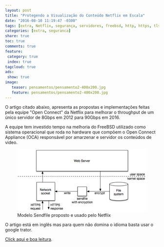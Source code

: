 ```yaml
---
layout: post
title: "Protegendo a Visualização do Conteúdo Netflix em Escala"
date: "2016-08-10 11:19:47 -0300"
tags: [extra, Netflix, segurança, servidores, freebsd, http, https, tls, aes]
categories: [extra, seguranca]
share: true
toc: true
comments: true
feature:
 category: true
 index: true
tagcloud: true
ads:
 show: true
image:
   teaser: pensamentos/pensamento2-400x200.jpg
   feature: pensamentos/pensamento2-400x200.jpg
---
```

O artigo citado abaixo, apresenta as propostas e implementações feitas pela equipe "Open Connect" da Netflix para melhorar o throughput de um único servidor de 8Gbps em 2012 para 90Gbps em 2016.

<!--more-->

A equipe tem investido tempo na melhoria do FreeBSD utilizado como sistema operacional que roda no hardware que compõem o Open Connect Appliance (OCA) responsável por amarzenar e servidor os conteúdos de video.

<figure>
<img alt="Netflix diagrama do modelo SendFile"
src="/images/extra/netflix/netflix-sendfile.png" />
<figcaption>Modelo Sendfile proposto e usado pelo Netflix</figcaption>
</figure>

O artigo está em inglês mas para quem não domina o idioma basta usar o google trator.

[Click aqui e boa leitura](http://techblog.netflix.com/2016/08/protecting-netflix-viewing-privacy-at.html).
